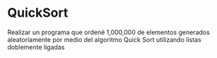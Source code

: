 # QuickSort
Realizar un programa que ordené 1,000,000 de elementos generados aleatoriamente por medio del algoritmo Quick Sort utilizando listas doblemente ligadas
